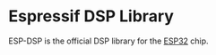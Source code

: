# Espressif DSP Library

ESP-DSP is the official DSP library for the [ESP32](https://espressif.com/en/products/hardware/esp32/overview) chip.

